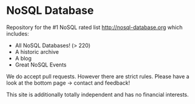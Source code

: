 # NoSQL Database

Repository for the #1 NoSQL rated list http://nosql-database.org which includes:
* All NoSQL Databases! (> 220)
* A historic archive
* A blog
* Great NoSQL Events

We do accept pull requests. However there are strict rules.
Please have a look at the bottom page -> contact and feedback!

This site is additionally totally independent and has no financial interests.
